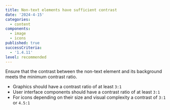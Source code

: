 ```yaml
---
title: Non-text elements have sufficient contrast
date: '2024-4-15'
categories:
  - content
components:
  - image
  - icons
published: true
successCriteria:
  - '1.4.11'
level: recommended
---
```


Ensure that the contrast between the non-text element and its background meets the minimum contrast ratio.

- Graphics should have a contrast ratio of at least `3:1`
- User interface components should have a contrast ratio of at least `3:1`
- For icons depending on their size and visual complexity a contrast of `3:1` or `4.5:1`
